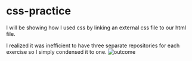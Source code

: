 # css-practice
I will be showing how I used css by linking an external css file to our html file.

I realized it was inefficient to have three separate repositories for each exercise so I simply condensed it to one. 
![outcome](https://user-images.githubusercontent.com/101524814/160252385-3bd316e2-37bb-400b-9b82-79f4a1c6960f.jpg)
